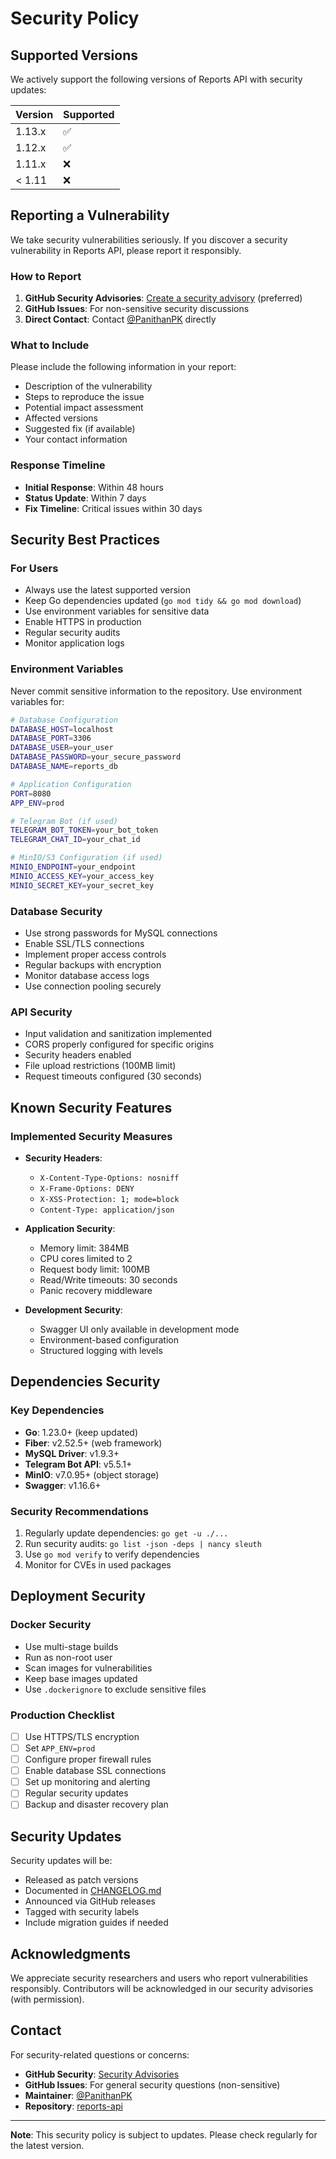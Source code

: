 # Security Policy

## Supported Versions

We actively support the following versions of Reports API with security updates:

| Version | Supported          |
| ------- | ------------------ |
| 1.13.x  | :white_check_mark: |
| 1.12.x  | :white_check_mark: |
| 1.11.x  | :x:                |
| < 1.11  | :x:                |

## Reporting a Vulnerability

We take security vulnerabilities seriously. If you discover a security vulnerability in Reports API, please report it responsibly.

### How to Report

1. **GitHub Security Advisories**: [Create a security advisory](https://github.com/PanithanPK/reports-api/security/advisories) (preferred)
2. **GitHub Issues**: For non-sensitive security discussions
3. **Direct Contact**: Contact [@PanithanPK](https://github.com/PanithanPK) directly

### What to Include

Please include the following information in your report:

- Description of the vulnerability
- Steps to reproduce the issue
- Potential impact assessment
- Affected versions
- Suggested fix (if available)
- Your contact information

### Response Timeline

- **Initial Response**: Within 48 hours
- **Status Update**: Within 7 days
- **Fix Timeline**: Critical issues within 30 days

## Security Best Practices

### For Users

- Always use the latest supported version
- Keep Go dependencies updated (`go mod tidy && go mod download`)
- Use environment variables for sensitive data
- Enable HTTPS in production
- Regular security audits
- Monitor application logs

### Environment Variables

Never commit sensitive information to the repository. Use environment variables for:

```bash
# Database Configuration
DATABASE_HOST=localhost
DATABASE_PORT=3306
DATABASE_USER=your_user
DATABASE_PASSWORD=your_secure_password
DATABASE_NAME=reports_db

# Application Configuration
PORT=8080
APP_ENV=prod

# Telegram Bot (if used)
TELEGRAM_BOT_TOKEN=your_bot_token
TELEGRAM_CHAT_ID=your_chat_id

# MinIO/S3 Configuration (if used)
MINIO_ENDPOINT=your_endpoint
MINIO_ACCESS_KEY=your_access_key
MINIO_SECRET_KEY=your_secret_key
```

### Database Security

- Use strong passwords for MySQL connections
- Enable SSL/TLS connections
- Implement proper access controls
- Regular backups with encryption
- Monitor database access logs
- Use connection pooling securely

### API Security

- Input validation and sanitization implemented
- CORS properly configured for specific origins
- Security headers enabled
- File upload restrictions (100MB limit)
- Request timeouts configured (30 seconds)

## Known Security Features

### Implemented Security Measures

- **Security Headers**:
  - `X-Content-Type-Options: nosniff`
  - `X-Frame-Options: DENY`
  - `X-XSS-Protection: 1; mode=block`
  - `Content-Type: application/json`

- **Application Security**:
  - Memory limit: 384MB
  - CPU cores limited to 2
  - Request body limit: 100MB
  - Read/Write timeouts: 30 seconds
  - Panic recovery middleware

- **Development Security**:
  - Swagger UI only available in development mode
  - Environment-based configuration
  - Structured logging with levels

## Dependencies Security

### Key Dependencies

- **Go**: 1.23.0+ (keep updated)
- **Fiber**: v2.52.5+ (web framework)
- **MySQL Driver**: v1.9.3+
- **Telegram Bot API**: v5.5.1+
- **MinIO**: v7.0.95+ (object storage)
- **Swagger**: v1.16.6+

### Security Recommendations

1. Regularly update dependencies: `go get -u ./...`
2. Run security audits: `go list -json -deps | nancy sleuth`
3. Use `go mod verify` to verify dependencies
4. Monitor for CVEs in used packages

## Deployment Security

### Docker Security

- Use multi-stage builds
- Run as non-root user
- Scan images for vulnerabilities
- Keep base images updated
- Use `.dockerignore` to exclude sensitive files

### Production Checklist

- [ ] Use HTTPS/TLS encryption
- [ ] Set `APP_ENV=prod`
- [ ] Configure proper firewall rules
- [ ] Enable database SSL connections
- [ ] Set up monitoring and alerting
- [ ] Regular security updates
- [ ] Backup and disaster recovery plan

## Security Updates

Security updates will be:

- Released as patch versions
- Documented in [CHANGELOG.md](CHANGELOG.md)
- Announced via GitHub releases
- Tagged with security labels
- Include migration guides if needed

## Acknowledgments

We appreciate security researchers and users who report vulnerabilities responsibly. Contributors will be acknowledged in our security advisories (with permission).

## Contact

For security-related questions or concerns:

- **GitHub Security**: [Security Advisories](https://github.com/PanithanPK/reports-api/security/advisories)
- **GitHub Issues**: For general security questions (non-sensitive)
- **Maintainer**: [@PanithanPK](https://github.com/PanithanPK)
- **Repository**: [reports-api](https://github.com/PanithanPK/reports-api)

---

**Note**: This security policy is subject to updates. Please check regularly for the latest version.

